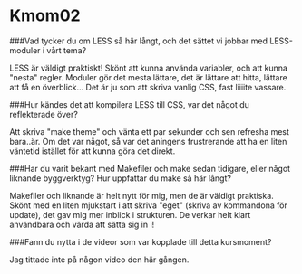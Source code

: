 Kmom02
===============================

###Vad tycker du om LESS så här långt, och det sättet vi jobbar med LESS-moduler i vårt tema?

LESS är väldigt praktiskt! Skönt att kunna använda variabler, och att kunna "nesta" regler. Moduler gör det mesta lättare, det är lättare att hitta, lättare att få en överblick... Det är ju som att skriva vanlig CSS, fast liiiite vassare.

###Hur kändes det att kompilera LESS till CSS, var det något du reflekterade över?

Att skriva "make theme" och vänta ett par sekunder och sen refresha mest bara..är. Om det var något, så var det aningens frustrerande att ha en liten väntetid istället för att kunna göra det direkt.

###Har du varit bekant med Makefiler och make sedan tidigare, eller något liknande byggverktyg? Hur uppfattar du make så här långt?

Makefiler och liknande är helt nytt för mig, men de är väldigt praktiska. Skönt med en liten mjukstart i att skriva "eget" (skriva av kommandona för update), det gav mig mer inblick i strukturen. De verkar helt klart användbara och värda att sätta sig in i!

###Fann du nytta i de videor som var kopplade till detta kursmoment?

Jag tittade inte på någon video den här gången.
